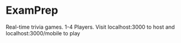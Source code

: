 # ExamPrep

Real-time trivia games. 1-4 Players. Visit localhost:3000 to host and localhost:3000/mobile to play
